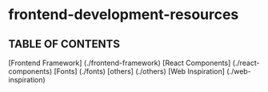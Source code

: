 # frontend-development-resources
## TABLE OF CONTENTS
[Frontend Framework] (./frontend-framework)
[React Components] (./react-components)
[Fonts] (./fonts)
[others] (./others)
[Web Inspiration] (./web-inspiration)
